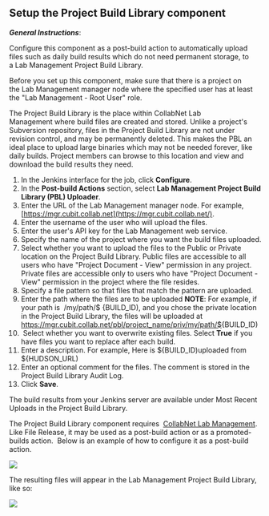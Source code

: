 ## Setup the Project Build Library component

**_General Instructions_**:

Configure this component as a post-build action to automatically upload files such as daily build results which do not need permanent storage, to a Lab Management Project Build Library.

Before you set up this component, make sure that there is a project on the Lab Management manager node where the specified user has at least the "Lab Management - Root User" role.

The Project Build Library is the place within CollabNet Lab Management where build files are created and stored. Unlike a project's Subversion repository, files in the Project Build Library are not under revision control, and may be permanently deleted. This makes the PBL an ideal place to upload large binaries which may not be needed forever, like daily builds. Project members can browse to this location and view and download the build results they need.

1.  In the Jenkins interface for the job, click **Configure**.
2.  In the **Post-build Actions** section, select **Lab Management Project Build Library (PBL) Uploader**.
3.  Enter the URL of the Lab Management manager node. For example, [https://mgr.cubit.collab.net](https://mgr.cubit.collab.net/).
4.  Enter the username of the user who will upload the files.
5.  Enter the user's API key for the Lab Management web service.
6.  Specify the name of the project where you want the build files uploaded.
7.  Select whether you want to upload the files to the Public or Private location on the Project Build Library. Public files are accessible to all users who have "Project Document - View" permission in any project. Private files are accessible only to users who have "Project Document - View" permission in the project where the file resides.
8.  Specify a file pattern so that files that match the pattern are uploaded.
9.  Enter the path where the files are to be uploaded
     **NOTE**: For example, if your path is  /my/path/$ {BUILD\_ID), and you chose the private location in the Project Build Library, the files will be uploaded at <https://mgr.cubit.collab.net/pbl/project_name/priv/my/path/$>{BUILD\_ID)
10.  Select whether you want to overwrite existing files. Select **True** if you have files you want to replace after each build.
11. Enter a description. For example, Here is ${BUILD\_ID)uploaded from ${HUDSON\_URL)
12. Enter an optional comment for the files. The comment is stored in the Project Build Library Audit Log.
13. Click **Save**.

The build results from your Jenkins server are available under Most Recent Uploads in the Project Build Library.

The Project Build Library component requires  [CollabNet Lab Management](http://www.open.collab.net/products/CUBiT/).  Like File Release, it may be used as a post-build action or as a promoted-builds action.  Below is an example of how to configure it as a post-build action.

![](https://wiki.jenkins-ci.org/download/attachments/37323671/pbl.png?version=2&modificationDate=1239098247000)

The resulting files will appear in the Lab Management Project Build Library, like so:

![](https://wiki.jenkins-ci.org/download/attachments/37323671/pbl-result.png?version=2&modificationDate=1239098253000)
